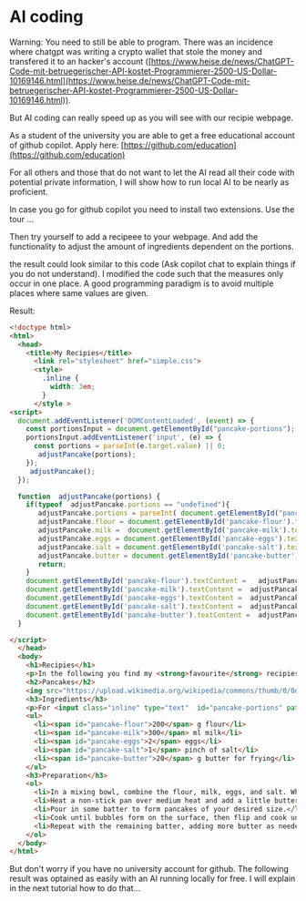 # AI coding

Warning: You need to still be able to program. There was
an incidence where chatgpt was writing a crypto wallet that
stole the money and transfered it to an hacker's account ([https://www.heise.de/news/ChatGPT-Code-mit-betruegerischer-API-kostet-Programmierer-2500-US-Dollar-10169146.html](https://www.heise.de/news/ChatGPT-Code-mit-betruegerischer-API-kostet-Programmierer-2500-US-Dollar-10169146.html)).

But AI coding can really speed up as you will see with our recipie webpage.

As a student of the university you are able to get a free educational account of github copilot.
Apply here: [https://github.com/education](https://github.com/education)

For all others and those that do not want to let the AI read all their code with potential private information, I will show how to run local AI to be nearly as proficient.

In case you go for github copilot you need to install two extensions. Use the tour ...

Then try yourself to add a recipeee to your webpage. And add the functionality to adjust the amount of ingredients dependent on the portions.

the result could look similar to this code (Ask copilot chat to explain things if you do not understand). I modified the code such that the measures only occur in one place. A good programming paradigm is to avoid multiple places where same values are given.

Result:

```html
<!doctype html>
<html>
  <head>
    <title>My Recipies</title>
      <link rel="stylesheet" href="simple.css">
      <style>
        .inline {
          width: 3em;
        }
      </style >
<script>
  document.addEventListener('DOMContentLoaded', (event) => {
    const portionsInput = document.getElementById("pancake-portions");
    portionsInput.addEventListener('input', (e) => {
      const portions = parseInt(e.target.value) || 0;
       adjustPancake(portions);
    });
     adjustPancake();
  });

  function  adjustPancake(portions) {
    if(typeof  adjustPancake.portions == "undefined"){
       adjustPancake.portions = parseInt( document.getElementById("pancake-portions").value) || 0;
       adjustPancake.flour = document.getElementById('pancake-flour').textContent;
       adjustPancake.milk =  document.getElementById('pancake-milk').textContent;
       adjustPancake.eggs = document.getElementById('pancake-eggs').textContent;
       adjustPancake.salt = document.getElementById('pancake-salt').textContent;
       adjustPancake.butter = document.getElementById('pancake-butter').textContent;
       return;
    }
    document.getElementById('pancake-flour').textContent =   adjustPancake.flour / adjustPancake.portions * portions;
    document.getElementById('pancake-milk').textContent =  adjustPancake.milk / adjustPancake.portions * portions;
    document.getElementById('pancake-eggs').textContent =  adjustPancake.eggs / adjustPancake.portions * portions;
    document.getElementById('pancake-salt').textContent =  adjustPancake.salt / adjustPancake.portions * portions;
    document.getElementById('pancake-butter').textContent =  adjustPancake.butter / adjustPancake.portions * portions;
  }

</script>
  </head>
  <body>
    <h1>Recipies</h1>
    <p>In the following you find my <strong>favourite</strong> recipies. Some are quick to prepare and others might be more sofisticated. This page also allows you to caclulate the ingredients from the portions.</p>
    <h2>Pancakes</h2>
    <img src="https://upload.wikimedia.org/wikipedia/commons/thumb/0/0d/Thin_pancakes.jpg/330px-Thin_pancakes.jpg" alt="Delicious pancakes" width="300">
    <h3>Ingredients</h3>
    <p>For <input class="inline" type="text"  id="pancake-portions" pattern="[\d]+" size="32" value="2"> portions</p>
    <ul>
      <li><span id="pancake-flour">200</span> g flour</li>
      <li><span id="pancake-milk">300</span> ml milk</li>
      <li><span id="pancake-eggs">2</span> eggs</li>
      <li><span id="pancake-salt">1</span> pinch of salt</li>
      <li><span id="pancake-butter">20</span> g butter for frying</li>
    </ul>
    <h3>Preparation</h3>
    <ol>
      <li>In a mixing bowl, combine the flour, milk, eggs, and salt. Whisk until smooth.</li>
      <li>Heat a non-stick pan over medium heat and add a little butter.</li>
      <li>Pour in some batter to form pancakes of your desired size.</li>
      <li>Cook until bubbles form on the surface, then flip and cook until golden brown.</li>
      <li>Repeat with the remaining batter, adding more butter as needed.</li>
    </ol>
  </body>
</html>
```

But don't worry if you have no university account for github.
The following result was optained as easily with an AI running locally for free.
I will explain in the next tutorial how to do that...
